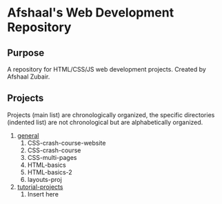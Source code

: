 # Afshaal's Web Development Repository

## Purpose

A repository for HTML/CSS/JS web development projects. Created by Afshaal Zubair.

## Projects

Projects (main list) are chronologically organized, the specific directories (indented list) are not chronological but are alphabetically organized.

1. [general](https://github.com/afshaalzubair/web-development/tree/main/general)
   1. CSS-crash-course-website
   2. CSS-crash-course
   3. CSS-multi-pages
   4. HTML-basics
   5. HTML-basics-2
   6. layouts-proj
2. [tutorial-projects](https://github.com/afshaalzubair/web-development/tree/main/tutorial-projects)
   1. Insert here
